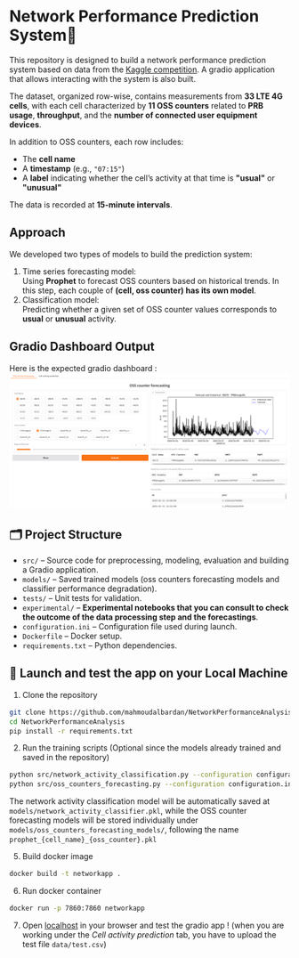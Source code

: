 # Network Performance Prediction System📡

This repository is designed to build a network performance prediction system based 
on data from the [Kaggle competition](https://www.kaggle.com/c/anomaly-detection-in-4g-cellular-networks/overview). 
A gradio application that allows interacting with the system is also built.

The dataset, organized row-wise, contains measurements from **33 LTE 4G cells**, with each cell characterized
by **11 OSS counters** related to **PRB usage**, **throughput**, and the **number of connected user equipment devices**.

In addition to OSS counters, each row includes:
- The **cell name**
- A **timestamp** (e.g., `"07:15"`)
- A **label** indicating whether the cell’s activity at that time is **"usual"** or **"unusual"**

The data is recorded at **15-minute intervals**.
## Approach
We developed two types of models to build the prediction system:
1. Time series forecasting model:  
   Using **Prophet** to forecast OSS counters based on historical trends. In this step, each couple of **(cell, oss counter) has its own model**.
2. Classification model:  
   Predicting whether a given set of OSS counter values corresponds to **usual** or **unusual** activity.

## Gradio Dashboard Output
Here is the expected gradio dashboard :
![Gradio Dashboard](models/results/gradio_oss.png)

## 🗂 Project Structure

- `src/` – Source code for preprocessing, modeling, evaluation and building a Gradio application.
- `models/` – Saved trained models (oss counters forecasting models and classifier performance degradation).
- `tests/` – Unit tests for validation.
- `experimental/` – **Experimental notebooks that you can consult to check the outcome of the data processing step and the forecastings**.
- `configuration.ini` – Configuration file used during launch.
- `Dockerfile` – Docker setup.
- `requirements.txt` – Python dependencies.

## 🚀 Launch and test the app on your Local Machine

1. Clone the repository

```bash
git clone https://github.com/mahmoudalbardan/NetworkPerformanceAnalysis.git
cd NetworkPerformanceAnalysis
pip install -r requirements.txt
```

2. Run the training scripts (Optional since the models already trained and saved in the repository)
```bash
python src/network_activity_classification.py --configuration configuration.ini 
python src/oss_counters_forecasting.py --configuration configuration.ini 
```
The network activity classification model will be automatically saved at `models/network_activity_classifier.pkl`, 
while the OSS counter forecasting models will be stored individually under
`models/oss_counters_forecasting_models/`, following the name `prophet_{cell_name}_{oss_counter}.pkl`

5. Build docker image
```bash
docker build -t networkapp .
```
6.  Run docker container
```bash
docker run -p 7860:7860 networkapp
```
7. Open [localhost](http://127.0.0.1:7860) in your browser and test the gradio app ! 
(when you are working under the *Cell activity prediction* tab, you have to upload the test file `data/test.csv`)
